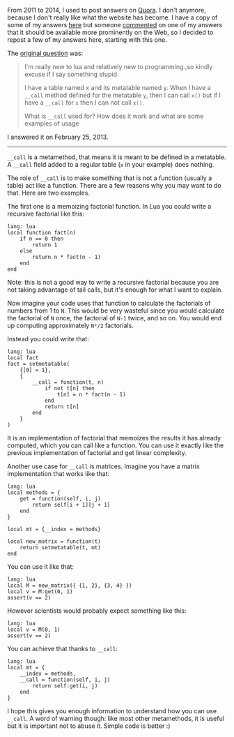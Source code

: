 <!--@
  title="[Quora] What is the call metamethod in Lua?"
  published="2020-04-09 08:40:00"
  description = "What is the call metamethod in Lua and what are some of its uses and basic examples?"
-->

From 2011 to 2014, I used to post answers on [Quora](https://www.quora.com/). I don't anymore, because I don't really like what the website has become. I have a copy of some of my answers [here](http://files.catwell.info/misc/mirror/quora-answers/) but someone [commented](https://www.quora.com/What-is-the-__call-metamethod-in-Lua-and-what-are-some-of-its-uses-and-basic-examples/all_comments/Pierre-Chapuis?__nsrc__=4&__snid3__=7556751152&comment_id=135057589&comment_type=2) on one of my answers that it should be available more prominently on the Web, so I decided to repost a few of my answers here, starting with this one.

The [original question](https://www.quora.com/What-is-the-__call-metamethod-in-Lua-and-what-are-some-of-its-uses-and-basic-examples/) was:

> I'm really new to lua and relatively new to programming.,so kindly excuse if I say something stupid.
>
> I have a table named x and its metatable named y.
> When I have a `__call` method defined for the metatable `y`, then I can call `x()` but if I have a `__call` for `x` then I can not call `x()`.
>
> What is `__call` used for? How does it work and what are some examples of usage

I answered it on February 25, 2013.

---

`__call` is a metamethod, that means it is meant to be defined in a
metatable. A `__call` field added to a regular table (`x` in your example)
does nothing.

The role of `__call` is to make something that is not a function (usually
a table) act like a function. There are a few reasons why you may want
to do that. Here are two examples.

The first one is a memoizing factorial function. In Lua you could write
a recursive factorial like this:

    lang: lua
    local function fact(n)
        if n == 0 then
            return 1
        else
            return n * fact(n - 1)
        end
    end

Note: this is not a good way to write a recursive factorial because you
are not taking advantage of tail calls, but it's enough for what I want
to explain.

Now imagine your code uses that function to calculate the factorials of
numbers from 1 to `N`. This would be very wasteful since you would
calculate the factorial of `N` once, the factorial of `N-1` twice, and so
on. You would end up computing approximately `N²/2` factorials.

Instead you could write that:

    lang: lua
    local fact
    fact = setmetatable(
        {[0] = 1},
        {
            __call = function(t, n)
                if not t[n] then
                    t[n] = n * fact(n - 1)
                end
                return t[n]
            end
        }
    )

It is an implementation of factorial that memoizes the results it has
already computed, which you can call like a function. You can use it
exactly like the previous implementation of factorial and get linear
complexity.

Another use case for `__call` is matrices. Imagine you have a matrix
implementation that works like that:

    lang: lua
    local methods = {
        get = function(self, i, j)
            return self[i + 1][j + 1]
        end
    }

    local mt = {__index = methods}

    local new_matrix = function(t)
        return setmetatable(t, mt)
    end

You can use it like that:

    lang: lua
    local M = new_matrix({ {1, 2}, {3, 4} })
    local v = M:get(0, 1)
    assert(v == 2)

However scientists would probably expect something like this:

    lang: lua
    local v = M(0, 1)
    assert(v == 2)

You can achieve that thanks to `__call`:

    lang: lua
    local mt = {
        __index = methods,
        __call = function(self, i, j)
            return self:get(i, j)
        end
    }

I hope this gives you enough information to understand how you can use
`__call`. A word of warning though: like most other metamethods, it is
useful but it is important not to abuse it. Simple code is better :)
